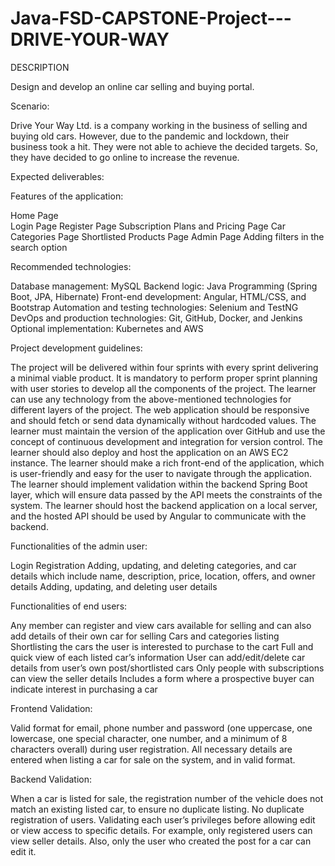 # Java-FSD-CAPSTONE-Project---DRIVE-YOUR-WAY

DESCRIPTION

Design and develop an online car selling and buying portal.

 

Scenario:

Drive Your Way Ltd. is a company working in the business of selling and buying old cars. However, due to the pandemic and lockdown, their business took a hit. They were not able to achieve the decided targets. So, they have decided to go online to increase the revenue.

 

Expected deliverables:

Features of the application:

Home Page  
Login Page
Register Page
Subscription Plans and Pricing Page
Car Categories Page
Shortlisted Products Page
Admin Page
Adding filters in the search option
 

Recommended technologies:

Database management: MySQL
Backend logic: Java Programming (Spring Boot, JPA, Hibernate)
Front-end development: Angular, HTML/CSS, and Bootstrap
Automation and testing technologies: Selenium and TestNG    
DevOps and production technologies: Git, GitHub, Docker, and Jenkins
Optional implementation: Kubernetes and AWS
 

Project development guidelines:

The project will be delivered within four sprints with every sprint delivering a minimal viable product.
It is mandatory to perform proper sprint planning with user stories to develop all the components of the project.
The learner can use any technology from the above-mentioned technologies for different layers of the project.
The web application should be responsive and should fetch or send data dynamically without hardcoded values.
The learner must maintain the version of the application over GitHub and use the concept of continuous development and integration for version control.
The learner should also deploy and host the application on an AWS EC2 instance.
The learner should make a rich front-end of the application, which is user-friendly and easy for the user to navigate through the application.
The learner should implement validation within the backend Spring Boot layer, which will ensure data passed by the API meets the constraints of the system.
The learner should host the backend application on a local server, and the hosted API should be used by Angular to communicate with the backend.

Functionalities of the admin user:

Login
Registration
Adding, updating, and deleting categories, and car details which include name, description, price, location, offers, and owner details
Adding, updating, and deleting user details
 

Functionalities of end users:

Any member can register and view cars available for selling and can also add details of their own car for selling
Cars and categories listing
Shortlisting the cars the user is interested to purchase to the cart
Full and quick view of each listed car’s information
User can add/edit/delete car details from user’s own post/shortlisted cars
Only people with subscriptions can view the seller details
Includes a form where a prospective buyer can indicate interest in purchasing a car
 

Frontend Validation:

Valid format for email, phone number and password (one uppercase, one lowercase, one special character, one number, and a minimum of 8 characters overall) during user registration.
All necessary details are entered when listing a car for sale on the system, and in valid format.
 

Backend Validation:

When a car is listed for sale, the registration number of the vehicle does not match an existing listed car, to ensure no duplicate listing.
No duplicate registration of users.
Validating each user’s privileges before allowing edit or view access to specific details. For example, only registered users can view seller details. Also, only the user who created the post for a car can edit it.
